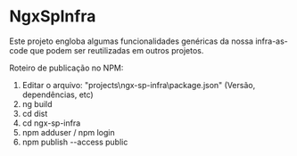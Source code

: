 # NgxSpInfra


Este projeto engloba algumas funcionalidades genéricas da nossa infra-as-code que podem ser reutilizadas em outros projetos.


Roteiro de publicação no NPM:
1. Editar o arquivo: "projects\ngx-sp-infra\package.json" (Versão, dependências, etc)
2. ng build
3. cd dist
4. cd ngx-sp-infra
5. npm adduser / npm login
6. npm publish --access public